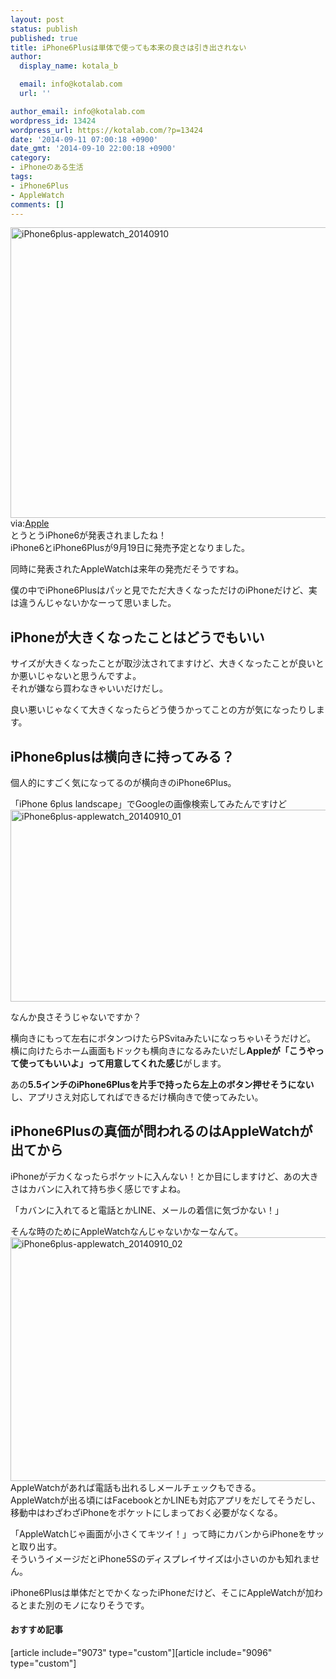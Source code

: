 ```yaml
---
layout: post
status: publish
published: true
title: iPhone6Plusは単体で使っても本来の良さは引き出されない
author:
  display_name: kotala_b

  email: info@kotalab.com
  url: ''

author_email: info@kotalab.com
wordpress_id: 13424
wordpress_url: https://kotalab.com/?p=13424
date: '2014-09-11 07:00:18 +0900'
date_gmt: '2014-09-10 22:00:18 +0900'
category:
- iPhoneのある生活
tags:
- iPhone6Plus
- AppleWatch
comments: []
---
```

<p><img src="https://kotalab.com/wp-content/uploads/iPhone6plus-applewatch_20140910-780x465.png" alt="iPhone6plus-applewatch_20140910" width="780" height="465" class="aligncenter size-large wp-image-13426" /><br />
via:<a href="http://www.apple.com/" target="_blank">Apple</a><br />
とうとうiPhone6が発表されましたね！<br />
iPhone6とiPhone6Plusが9月19日に発売予定となりました。</p>
<p>同時に発表されたAppleWatchは来年の発売だそうですね。</p>
<p>僕の中でiPhone6Plusはパッと見でただ大きくなっただけのiPhoneだけど、実は違うんじゃないかなーって思いました。<br />
<!--more--></p>
<h2>iPhoneが大きくなったことはどうでもいい</h2>
<p>サイズが大きくなったことが取沙汰されてますけど、大きくなったことが良いとか悪いじゃないと思うんですよ。<br />
それが嫌なら買わなきゃいいだけだし。</p>
<p>良い悪いじゃなくて大きくなったらどう使うかってことの方が気になったりします。</p>
<h2>iPhone6plusは横向きに持ってみる？</h2>
<p>個人的にすごく気になってるのが横向きのiPhone6Plus。</p>
<p>「iPhone 6plus landscape」でGoogleの画像検索してみたんですけど<br />
<img src="https://kotalab.com/wp-content/uploads/iPhone6plus-applewatch_20140910_01-780x307.png" alt="iPhone6plus-applewatch_20140910_01" width="780" height="307" class="aligncenter size-large wp-image-13427" /></p>
<p>なんか良さそうじゃないですか？</p>
<p>横向きにもって左右にボタンつけたらPSvitaみたいになっちゃいそうだけど。<br />
横に向けたらホーム画面もドックも横向きになるみたいだし<strong>Appleが「こうやって使ってもいいよ」って用意してくれた感じ</strong>がします。</p>
<p>あの<strong>5.5インチのiPhone6Plusを片手で持ったら左上のボタン押せそうにない</strong>し、アプリさえ対応してればできるだけ横向きで使ってみたい。</p>
<h2>iPhone6Plusの真価が問われるのはAppleWatchが出てから</h2>
<p>iPhoneがデカくなったらポケットに入んない！とか目にしますけど、あの大きさはカバンに入れて持ち歩く感じですよね。</p>
<p>「カバンに入れてると電話とかLINE、メールの着信に気づかない！」</p>
<p>そんな時のためにAppleWatchなんじゃないかなーなんて。<br />
<img src="https://kotalab.com/wp-content/uploads/iPhone6plus-applewatch_20140910_02-780x390.png" alt="iPhone6plus-applewatch_20140910_02" width="780" height="390" class="aligncenter size-large wp-image-13428" /><br />
AppleWatchがあれば電話も出れるしメールチェックもできる。<br />
AppleWatchが出る頃にはFacebookとかLINEも対応アプリをだしてそうだし、移動中はわざわざiPhoneをポケットにしまっておく必要がなくなる。</p>
<p>「AppleWatchじゃ画面が小さくてキツイ！」って時にカバンからiPhoneをサッと取り出す。<br />
そういうイメージだとiPhone5Sのディスプレイサイズは小さいのかも知れません。</p>
<p>iPhone6Plusは単体だとでかくなったiPhoneだけど、そこにAppleWatchが加わるとまた別のモノになりそうです。</p>
<h4 class="rel">おすすめ記事</h4>
<p>[article include="9073" type="custom"][article include="9096" type="custom"]</p>

